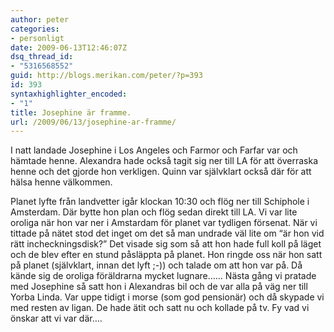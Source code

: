 ```yaml
---
author: peter
categories:
- personligt
date: 2009-06-13T12:46:07Z
dsq_thread_id:
- "5316568552"
guid: http://blogs.merikan.com/peter/?p=393
id: 393
syntaxhighlighter_encoded:
- "1"
title: Josephine är framme.
url: /2009/06/13/josephine-ar-framme/
---
```


I natt landade Josephine i Los Angeles och Farmor och Farfar var och hämtade henne. Alexandra hade också tagit sig ner till LA för att överraska henne och det gjorde hon verkligen. Quinn var självklart också där för att hälsa henne välkommen.

Planet lyfte från landvetter igår klockan 10:30 och flög ner till Schiphole i Amsterdam. Där bytte hon plan och flög sedan direkt till LA. Vi var lite oroliga när hon var ner i Amstardam för planet var tydligen försenat. När vi tittade på nätet stod det inget om det så man undrade väl lite om “är hon vid rätt incheckningsdisk?” Det visade sig som så att hon hade full koll på läget och de blev efter en stund påsläppta på planet. Hon ringde oss när hon satt på planet (självklart, innan det lyft ;-)) och talade om att hon var på. Då kände sig de oroliga föräldrarna mycket lugnare…… Nästa gång vi pratade med Josephine så satt hon i Alexandras bil och de var alla på väg ner till Yorba Linda. Var uppe tidigt i morse (som god pensionär) och då skypade vi med resten av ligan. De hade ätit och satt nu och kollade på tv. Fy vad vi önskar att vi var där….
